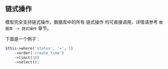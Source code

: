 ## 链式操作

模型完全支持链式操作，数据库中的所有 链式操作 均可直接调用，详情请参考 `数据库 -> 链式操作` 章节。

下面是一个例子：

``` php
$this->where('status', '=', 1)
    ->order('create_time')
    ->limit(10)
    ->select();
```

